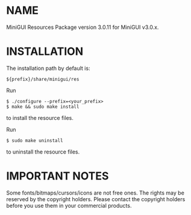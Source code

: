 # NAME

MiniGUI Resources Package version 3.0.11 for MiniGUI v3.0.x.


# INSTALLATION

The installation path by default is:

    ${prefix}/share/minigui/res

Run

    $ ./configure --prefix=<your_prefix>
    $ make && sudo make install

to install the resource files.

Run

    $ sudo make uninstall

to uninstall the resource files.

# IMPORTANT NOTES

Some fonts/bitmaps/cursors/icons are not free ones. The rights 
may be reserved by the copyright holders. Please contact the 
copyright holders before you use them in your commercial products.

